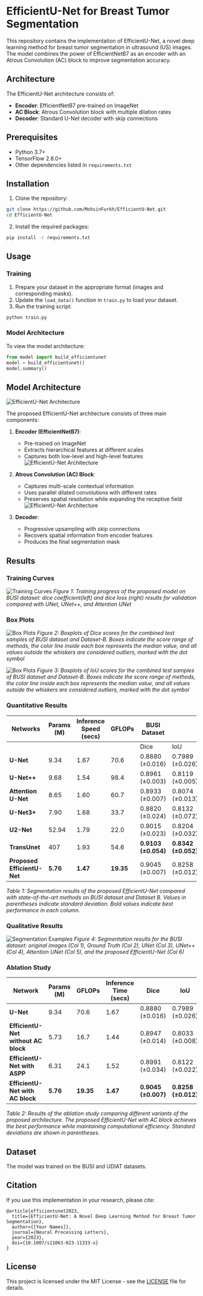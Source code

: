 # EfficientU-Net for Breast Tumor Segmentation

This repository contains the implementation of EfficientU-Net, a novel deep learning method for breast tumor segmentation in ultrasound (US) images. The model combines the power of EfficientNetB7 as an encoder with an Atrous Convolution (AC) block to improve segmentation accuracy.

## Architecture

The EfficientU-Net architecture consists of:
- **Encoder**: EfficientNetB7 pre-trained on ImageNet
- **AC Block**: Atrous Convolution block with multiple dilation rates
- **Decoder**: Standard U-Net decoder with skip connections

## Prerequisites

- Python 3.7+
- TensorFlow 2.8.0+
- Other dependencies listed in `requirements.txt`

## Installation

1. Clone the repository:
```bash
git clone https://github.com/MohsinFurkh/EfficientU-Net.git
cd EfficientU-Net
```

2. Install the required packages:
```bash
pip install -r requirements.txt
```

## Usage

### Training

1. Prepare your dataset in the appropriate format (images and corresponding masks).
2. Update the `load_data()` function in `train.py` to load your dataset.
3. Run the training script:
```bash
python train.py
```

### Model Architecture

To view the model architecture:
```python
from model import build_efficientunet
model = build_efficientunet()
model.summary()
```

## Model Architecture

![EfficientU-Net Architecture](EfficientU-Net/images/EfficientU-Net.jpg)

The proposed EfficientU-Net architecture consists of three main components:

1. **Encoder (EfficientNetB7)**:
   - Pre-trained on ImageNet
   - Extracts hierarchical features at different scales
   - Captures both low-level and high-level features
   ![EfficientU-Net Architecture](EfficientU-Net/images/Encoder_EfficientU-Net.png)

2. **Atrous Convolution (AC) Block**:
   - Captures multi-scale contextual information
   - Uses parallel dilated convolutions with different rates
   - Preserves spatial resolution while expanding the receptive field
   ![EfficientU-Net Architecture](EfficientU-Net/images/AC_Block_EfficientU_Net.png)

3. **Decoder**:
   - Progressive upsampling with skip connections
   - Recovers spatial information from encoder features
   - Produces the final segmentation mask

## Results
### Training Curves
![Training Curves](EfficientU-Net/images/Fig-12.png)
*Figure 1: Training progress of the proposed model on BUSI dataset: dice coefficient(left) and dice loss (right) results for validation compared with UNet, UNet++, and Attention UNet*

### Box Plots
![Box Plots](https://github.com/MohsinFurkh/EfficientU-Net/raw/master/images/Fig-13(a).png)
*Figure 2: Boxplots of Dice scores for the combined test samples of BUSI dataset and Dataset-B. Boxes indicate the score range of methods, the color line inside each box represents the median value, and all values outside the whiskers are considered outliers, marked with the dot symbol*

![Box Plots](https://github.com/MohsinFurkh/EfficientU-Net/raw/master/images/Fig-13(b).png)
*Figure 3: Boxplots of IoU scores for the combined test samples of BUSI dataset and Dataset-B. Boxes indicate the score range of methods, the color line inside each box represents the median value, and all values outside the whiskers are considered outliers, marked with the dot symbol*

### Quantitative Results

| Networks | Params (M) | Inference Speed (secs) | GFLOPs | BUSI Dataset | | Dataset B | |
|----------|------------|------------------------|--------|--------------|-------------|------------|-------------|
|          |            |                        |        | Dice         | IoU         | Dice       | IoU         |
| **U-Net** | 9.34 | 1.67 | 70.6 | 0.8880 (±0.016) | 0.7989 (±0.026) | 0.8148 (±0.099) | 0.6961 (±0.128) |
| **U-Net++** | 9.68 | 1.54 | 98.4 | 0.8961 (±0.003) | 0.8119 (±0.005) | 0.8880 (±0.016) | 0.7989 (±0.026) |
| **Attention U-Net** | 8.65 | 1.60 | 60.7 | 0.8933 (±0.007) | 0.8074 (±0.013) | 0.8317 (±0.108) | 0.7226 (±0.142) |
| **U-Net3+** | 7.90 | 1.68 | 33.7 | 0.8820 (±0.024) | 0.8132 (±0.072) | 0.8514 (±0.057) | 0.7991 (±0.025) |
| **U2-Net** | 52.94 | 1.79 | 22.0 | 0.9015 (±0.023) | 0.8204 (±0.032) | 0.9102 (±0.058) | 0.8381 (±0.165) |
| **TransUnet** | 407 | 1.93 | 54.6 | **0.9103 (±0.054)** | **0.8342 (±0.052)** | 0.9189 (±0.138) | 0.8433 (±0.119) |
| **Proposed EfficientU-Net** | **5.76** | **1.47** | **19.35** | 0.9045 (±0.007) | 0.8258 (±0.012) | **0.9227 (±0.011)** | **0.8567 (±0.020)** |

*Table 1: Segmentation results of the proposed EfficientU-Net compared with state-of-the-art methods on BUSI dataset and Dataset B. Values in parentheses indicate standard deviation. Bold values indicate best performance in each column.*


### Qualitative Results

![Segmentation Examples](https://github.com/MohsinFurkh/EfficientU-Net/raw/master/images/Fig-14(a).png)
*Figure 4: Segmentation results for the BUSI dataset: original images (Col 1), Ground Truth (Col 2), UNet (Col 3), UNet++ (Col 4), Attention UNet (Col 5), and the proposed EfficientU-Net (Col 6)*



### Ablation Study

| Network | Params (M) | GFLOPs | Inference Time (secs) | Dice | IoU |
|---------|------------|--------|----------------------|------|-----|
| **U-Net** | 9.34 | 70.6 | 1.67 | 0.8880 (±0.016) | 0.7989 (±0.026) |
| **EfficientU-Net without AC block** | 5.73 | 16.7 | 1.44 | 0.8947 (±0.014) | 0.8033 (±0.008) |
| **EfficientU-Net with ASPP** | 6.31 | 24.1 | 1.52 | 0.8991 (±0.034) | 0.8122 (±0.022) |
| **EfficientU-Net with AC block** | **5.76** | **19.35** | **1.47** | **0.9045 (±0.007)** | **0.8258 (±0.012)** |

*Table 2: Results of the ablation study comparing different variants of the proposed architecture. The proposed EfficientU-Net with AC block achieves the best performance while maintaining computational efficiency. Standard deviations are shown in parentheses.*


## Dataset

The model was trained on the BUSI and UDIAT datasets.

## Citation

If you use this implementation in your research, please cite:

```
@article{efficientunet2023,
  title={EfficientU-Net: A Novel Deep Learning Method for Breast Tumor Segmentation},
  author={[Your Names]},
  journal={Neural Processing Letters},
  year={2023},
  doi={10.1007/s11063-023-11333-x}
}
```
## License

This project is licensed under the MIT License - see the [LICENSE](LICENSE) file for details.
